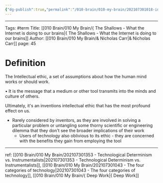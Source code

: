```yaml
---
{"dg-publish":true,"permalink":"/010-brain/010-my-brain/202107301018-intellectual-ethic/","created":"2021-07-30T14:43:43.000-04:00","updated":"2025-03-13T15:13:51.000-04:00"}
---
```



---

Tags: #term 
Title: [[010 Brain/010 My Brain/{ The Shallows - What the Internet is doing to our brains\|{ The Shallows - What the Internet is doing to our brains]]
Author: [[010 Brain/010 My Brain/& Nicholas Carr\|& Nicholas Carr]]
page: 45

# Definition

The Intellectual ethic, a set of assumptions about how the human mind works or should work.

• It is the message that a medium or other tool transmits into the minds and culture of others.

Ultimately, it's an inventions intellectual ethic that has the most profound effect on us.

-   Rarely considered by inventors, as they are involved in solving a particular problem or untangling some thorny scientific or engineering dilemma that they don't see the broader implications of their work
    -   Users of technology also oblivious to its ethic - they are concerned with the benefits they gain from employing the tool

---

ref: [[010 Brain/010 My Brain/202107301353 - Technological Determinism vs. Instrumentalists\|202107301353 - Technological Determinism vs. Instrumentalists]], [[010 Brain/010 My Brain/202107301043 - The four categories of technology\|202107301043 - The four categories of technology]], [[010 Brain/010 My Brain/{ Deep Work\|{ Deep Work]]